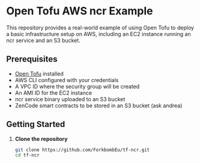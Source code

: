 # Open Tofu AWS ncr Example

This repository provides a real-world example of using Open Tofu to deploy a basic infrastructure setup on AWS, including an EC2 instance running an ncr service and an S3 bucket.

## Prerequisites

- [Open Tofu](https://opentofu.org/docs) installed
- AWS CLI configured with your credentials
- A VPC ID where the security group will be created
- An AMI ID for the EC2 instance
- ncr service binary uploaded to an S3 bucket
- ZenCode smart contracts to be stored in an S3 bucket (ask andrea)

## Getting Started

1. **Clone the repository**

   ```sh
   git clone https://github.com/ForkbombEu/tf-ncr.git
   cd tf-ncr

